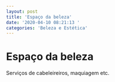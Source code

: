 ```yaml
---
layout: post
title: 'Espaço da beleza'
date: '2020-04-10 08:21:13 '
categories: 'Beleza e Estética'
---
```


# Espaço da beleza

Serviços de cabeleireiros, maquiagem etc.
